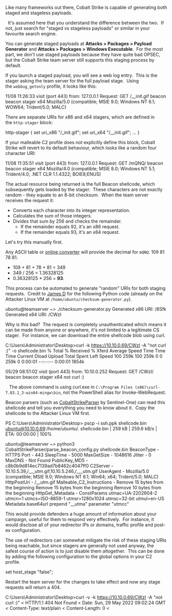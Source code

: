 Like many frameworks out there, Cobalt Strike is capable of generating both staged and stageless payloads.

  It's assumed here that you understand the difference between the two.  If not, just search for "staged vs stageless payloads" or similar in your favourite search engine.

You can generate staged payloads at **Attacks > Packages > Payload Generator** and **Attacks > Packages > Windows Executable**.  For the most part, we don't use staged payloads because they have quite bad OPSEC, but the Cobalt Strike team server still supports this staging process by default.

If you launch a staged payload, you will see a web log entry.  This is the stager asking the team server for the full payload stage.  Using the `webbug_getonly` profile, it looks like this:

11/08 11:26:33 visit (port 443) from: 127.0.0.1
	Request: GET /__init.gif
	beacon beacon stager x64
	Mozilla/5.0 (compatible; MSIE 9.0; Windows NT 6.1; WOW64; Trident/5.0; MALC)

  

There are separate URIs for x86 and x64 stagers, which are defined in the `http-stager` block:

http-stager {
        set uri_x86 "/_init.gif";
        set uri_x64 "/__init.gif";
        ...
}

  

If your malleable C2 profile does not explicitly define this block, Cobalt Strike will revert to its default behaviour, which looks like a random four character URI:

11/08 11:35:51 visit (port 443) from: 127.0.0.1
	Request: GET /mQNQ/
	beacon beacon stager x64
	Mozilla/4.0 (compatible; MSIE 8.0; Windows NT 5.1; Trident/4.0; .NET CLR 1.1.4322; BOIE8;ENUS)

  

The actual resource being returned is the full Beacon shellcode, which subsequently gets loaded by the stager.  These characters are not exactly random - they equate to an 8-bit checksum.  When the team server receives the request it:

-   Converts each character into its integer representation.
-   Calculates the sum of those integers.
-   Divides that sum by 256 and checks the remainder.
    -   If the remainder equals 92, it's an x86 request.
    -   If the remainder equals 93, it's an x64 request.

Let's try this manually first.

Any ASCII table or [online converter](https://www.rapidtables.com/convert/number/ascii-hex-bin-dec-converter.html) will provide the decimal for `mQNQ`: 109 81 78 81.

-   109 + 81 + 78 + 81 = 349
-   349 / 256 = 1.36328125
-   0.36328125 * 256 = **93**.

This process can be automated to generate "random" URIs for both staging requests.  Credit to [James D](https://twitter.com/FranticTyping) for the following Python code (already on the Attacker Linux VM at `/home/ubuntu/checksum-generator.py`).

ubuntu@teamserver ~> ./checksum-generator.py
Generated x86 URI: /8Sfk
Generated x64 URI: /CWzI

  

Why is this bad?  The request is completely unauthenticated which means it can be made from anyone or anywhere, it's not limited to a legitimate CS stager.  For instance, we can download the entire shellcode blob using curl.

C:\Users\Administrator\Desktop>curl -k https://10.10.0.69/CWzI -A "not curl :)" -o shellcode.bin
  % Total    % Received % Xferd  Average Speed   Time    Time     Time  Current
                                 Dload  Upload   Total   Spent    Left  Speed
100  259k  100  259k    0     0   259k      0  0:00:01 --:--:--  0:00:01 1854k

05/29 08:51:02 visit (port 443) from: 10.10.0.252
	Request: GET /CWzI/
	beacon beacon stager x64
	not curl :)

  

   The above command is using curl.exe in `C:\Program Files (x86)\curl-7.83.1_3-win64-mingw\bin`, not the PowerShell alias for Invoke-WebRequest.

  

Beacon parsers (such as [CobaltStrikeParser](https://github.com/Sentinel-One/CobaltStrikeParser) by Sentinel-One) can read this shellcode and tell you everything you need to know about it.  Copy the shellcode to the Attacker Linux VM first.

PS C:\Users\Administrator\Desktop> pscp -i ssh.ppk shellcode.bin ubuntu@10.10.0.69:/home/ubuntu/.
shellcode.bin             | 259 kB | 259.6 kB/s | ETA: 00:00:00 | 100%

ubuntu@teamserver ~> python3 CobaltStrikeParser/parse_beacon_config.py shellcode.bin
BeaconType                       - HTTPS
Port                             - 443
SleepTime                        - 5000
MaxGetSize                       - 1048616
Jitter                           - 0
MaxDNS                           - Not Found
PublicKey_MD5                    - c8b0b9d814ec7139ad7b8462c4047ff0
C2Server                         - 10.10.5.39,/___utm.gif,10.10.5.246,/___utm.gif
UserAgent                        - Mozilla/5.0 (compatible; MSIE 9.0; Windows NT 6.1; Win64; x64; Trident/5.0; MALC)
HttpPostUri                      - /__utm.gif
Malleable_C2_Instructions        - Remove 15 bytes from the beginning
                                   Remove 15 bytes from the beginning
                                   Remove 10 bytes from the beginning
HttpGet_Metadata                 - ConstParams
                                        utmac=UA-2202604-2
                                        utmcn=1
                                        utmcs=ISO-8859-1
                                        utmsr=1280x1024
                                        utmsc=32-bit
                                        utmul=en-US
                                   Metadata
                                        base64url
                                        prepend "__utma"
                                        parameter "utmcc"

  

This would provide defenders a huge amount of information about your campaign, useful for them to respond very effectively.  For instance, it would disclose all of your redirector IPs or domains, traffic profile and post-ex configuration.

The use of redirectors can somewhat mitigate the risk of these staging URIs being reachable, but since stagers are generally not used anyway, the safest course of action is to just disable them altogether.  This can be done by adding the following configuration to the global options in your C2 profile.

set host_stage "false";

  

Restart the team server for the changes to take effect and now any stage requests will return a 404.

C:\Users\Administrator\Desktop>curl -v -k https://10.10.0.69/CWzI -A "not curl :)"
< HTTP/1.1 404 Not Found
< Date: Sun, 29 May 2022 09:02:24 GMT
< Content-Type: text/plain
< Content-Length: 0
<


